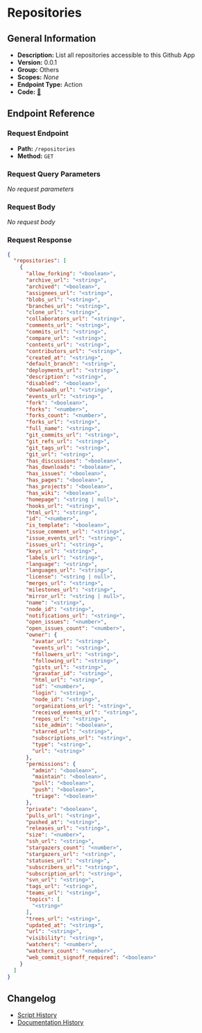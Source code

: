 # Repositories

## General Information

- **Description:** List all repositories accessible to this Github App
- **Version:** 0.0.1
- **Group:** Others
- **Scopes:** _None_
- **Endpoint Type:** Action
- **Code:** [🔗](https://github.com/NangoHQ/integration-templates/tree/main/integrations/github-app/actions/repositories.ts)


## Endpoint Reference

### Request Endpoint

- **Path:** `/repositories`
- **Method:** `GET`

### Request Query Parameters

_No request parameters_

### Request Body

_No request body_

### Request Response

```json
{
  "repositories": [
    {
      "allow_forking": "<boolean>",
      "archive_url": "<string>",
      "archived": "<boolean>",
      "assignees_url": "<string>",
      "blobs_url": "<string>",
      "branches_url": "<string>",
      "clone_url": "<string>",
      "collaborators_url": "<string>",
      "comments_url": "<string>",
      "commits_url": "<string>",
      "compare_url": "<string>",
      "contents_url": "<string>",
      "contributors_url": "<string>",
      "created_at": "<string>",
      "default_branch": "<string>",
      "deployments_url": "<string>",
      "description": "<string>",
      "disabled": "<boolean>",
      "downloads_url": "<string>",
      "events_url": "<string>",
      "fork": "<boolean>",
      "forks": "<number>",
      "forks_count": "<number>",
      "forks_url": "<string>",
      "full_name": "<string>",
      "git_commits_url": "<string>",
      "git_refs_url": "<string>",
      "git_tags_url": "<string>",
      "git_url": "<string>",
      "has_discussions": "<boolean>",
      "has_downloads": "<boolean>",
      "has_issues": "<boolean>",
      "has_pages": "<boolean>",
      "has_projects": "<boolean>",
      "has_wiki": "<boolean>",
      "homepage": "<string | null>",
      "hooks_url": "<string>",
      "html_url": "<string>",
      "id": "<number>",
      "is_template": "<boolean>",
      "issue_comment_url": "<string>",
      "issue_events_url": "<string>",
      "issues_url": "<string>",
      "keys_url": "<string>",
      "labels_url": "<string>",
      "language": "<string>",
      "languages_url": "<string>",
      "license": "<string | null>",
      "merges_url": "<string>",
      "milestones_url": "<string>",
      "mirror_url": "<string | null>",
      "name": "<string>",
      "node_id": "<string>",
      "notifications_url": "<string>",
      "open_issues": "<number>",
      "open_issues_count": "<number>",
      "owner": {
        "avatar_url": "<string>",
        "events_url": "<string>",
        "followers_url": "<string>",
        "following_url": "<string>",
        "gists_url": "<string>",
        "gravatar_id": "<string>",
        "html_url": "<string>",
        "id": "<number>",
        "login": "<string>",
        "node_id": "<string>",
        "organizations_url": "<string>",
        "received_events_url": "<string>",
        "repos_url": "<string>",
        "site_admin": "<boolean>",
        "starred_url": "<string>",
        "subscriptions_url": "<string>",
        "type": "<string>",
        "url": "<string>"
      },
      "permissions": {
        "admin": "<boolean>",
        "maintain": "<boolean>",
        "pull": "<boolean>",
        "push": "<boolean>",
        "triage": "<boolean>"
      },
      "private": "<boolean>",
      "pulls_url": "<string>",
      "pushed_at": "<string>",
      "releases_url": "<string>",
      "size": "<number>",
      "ssh_url": "<string>",
      "stargazers_count": "<number>",
      "stargazers_url": "<string>",
      "statuses_url": "<string>",
      "subscribers_url": "<string>",
      "subscription_url": "<string>",
      "svn_url": "<string>",
      "tags_url": "<string>",
      "teams_url": "<string>",
      "topics": [
        "<string>"
      ],
      "trees_url": "<string>",
      "updated_at": "<string>",
      "url": "<string>",
      "visibility": "<string>",
      "watchers": "<number>",
      "watchers_count": "<number>",
      "web_commit_signoff_required": "<boolean>"
    }
  ]
}
```

## Changelog

- [Script History](https://github.com/NangoHQ/integration-templates/commits/main/integrations/github-app/actions/repositories.ts)
- [Documentation History](https://github.com/NangoHQ/integration-templates/commits/main/integrations/github-app/actions/repositories.md)

<!-- END  GENERATED CONTENT -->

